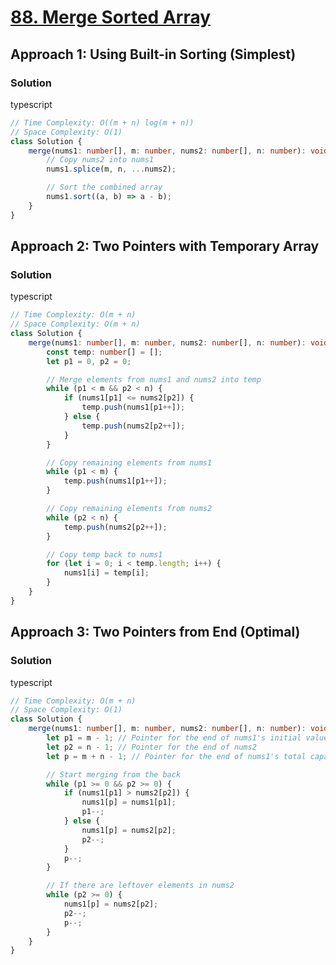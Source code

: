 # [88. Merge Sorted Array](https://leetcode.com/problems/merge-sorted-array/)

## Approach 1: Using Built-in Sorting (Simplest)

### Solution
typescript
```typescript
// Time Complexity: O((m + n) log(m + n))
// Space Complexity: O(1)
class Solution {
    merge(nums1: number[], m: number, nums2: number[], n: number): void {
        // Copy nums2 into nums1
        nums1.splice(m, n, ...nums2);

        // Sort the combined array
        nums1.sort((a, b) => a - b);
    }
}
```

## Approach 2: Two Pointers with Temporary Array

### Solution
typescript
```typescript
// Time Complexity: O(m + n)
// Space Complexity: O(m + n)
class Solution {
    merge(nums1: number[], m: number, nums2: number[], n: number): void {
        const temp: number[] = [];
        let p1 = 0, p2 = 0;

        // Merge elements from nums1 and nums2 into temp
        while (p1 < m && p2 < n) {
            if (nums1[p1] <= nums2[p2]) {
                temp.push(nums1[p1++]);
            } else {
                temp.push(nums2[p2++]);
            }
        }

        // Copy remaining elements from nums1
        while (p1 < m) {
            temp.push(nums1[p1++]);
        }

        // Copy remaining elements from nums2
        while (p2 < n) {
            temp.push(nums2[p2++]);
        }

        // Copy temp back to nums1
        for (let i = 0; i < temp.length; i++) {
            nums1[i] = temp[i];
        }
    }
}
```

## Approach 3: Two Pointers from End (Optimal)

### Solution
typescript
```typescript
// Time Complexity: O(m + n)
// Space Complexity: O(1)
class Solution {
    merge(nums1: number[], m: number, nums2: number[], n: number): void {
        let p1 = m - 1; // Pointer for the end of nums1's initial values
        let p2 = n - 1; // Pointer for the end of nums2
        let p = m + n - 1; // Pointer for the end of nums1's total capacity

        // Start merging from the back
        while (p1 >= 0 && p2 >= 0) {
            if (nums1[p1] > nums2[p2]) {
                nums1[p] = nums1[p1];
                p1--;
            } else {
                nums1[p] = nums2[p2];
                p2--;
            }
            p--;
        }

        // If there are leftover elements in nums2
        while (p2 >= 0) {
            nums1[p] = nums2[p2];
            p2--;
            p--;
        }
    }
}
```

